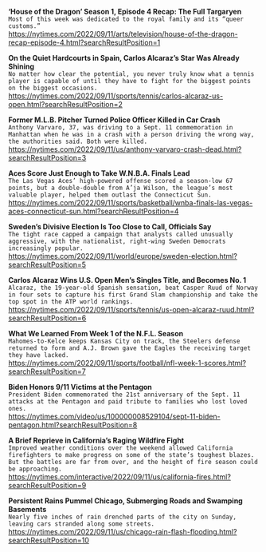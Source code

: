 **‘House of the Dragon’ Season 1, Episode 4 Recap: The Full Targaryen**\
`Most of this week was dedicated to the royal family and its “queer customs.”`\
https://nytimes.com/2022/09/11/arts/television/house-of-the-dragon-recap-episode-4.html?searchResultPosition=1

**On the Quiet Hardcourts in Spain, Carlos Alcaraz’s Star Was Already Shining**\
`No matter how clear the potential, you never truly know what a tennis player is capable of until they have to fight for the biggest points on the biggest occasions.`\
https://nytimes.com/2022/09/11/sports/tennis/carlos-alcaraz-us-open.html?searchResultPosition=2

**Former M.L.B. Pitcher Turned Police Officer Killed in Car Crash**\
`Anthony Varvaro, 37, was driving to a Sept. 11 commemoration in Manhattan when he was in a crash with a person driving the wrong way, the authorities said. Both were killed.`\
https://nytimes.com/2022/09/11/us/anthony-varvaro-crash-dead.html?searchResultPosition=3

**Aces Score Just Enough to Take W.N.B.A. Finals Lead**\
`The Las Vegas Aces’ high-powered offense scored a season-low 67 points, but a double-double from A’ja Wilson, the league’s most valuable player, helped them outlast the Connecticut Sun.`\
https://nytimes.com/2022/09/11/sports/basketball/wnba-finals-las-vegas-aces-connecticut-sun.html?searchResultPosition=4

**Sweden’s Divisive Election Is Too Close to Call, Officials Say**\
`The tight race capped a campaign that analysts called unusually aggressive, with the nationalist, right-wing Sweden Democrats increasingly popular.`\
https://nytimes.com/2022/09/11/world/europe/sweden-election.html?searchResultPosition=5

**Carlos Alcaraz Wins U.S. Open Men’s Singles Title, and Becomes No. 1**\
`Alcaraz, the 19-year-old Spanish sensation, beat Casper Ruud of Norway in four sets to capture his first Grand Slam championship and take the top spot in the ATP world rankings.`\
https://nytimes.com/2022/09/11/sports/tennis/us-open-alcaraz-ruud.html?searchResultPosition=6

**What We Learned From Week 1 of the N.F.L. Season**\
`Mahomes-to-Kelce keeps Kansas City on track, the Steelers defense returned to form and A.J. Brown gave the Eagles the receiving target they have lacked.`\
https://nytimes.com/2022/09/11/sports/football/nfl-week-1-scores.html?searchResultPosition=7

**Biden Honors 9/11 Victims at the Pentagon**\
`President Biden commemorated the 21st anniversary of the Sept. 11 attacks at the Pentagon and paid tribute to families who lost loved ones.`\
https://nytimes.com/video/us/100000008529104/sept-11-biden-pentagon.html?searchResultPosition=8

**A Brief Reprieve in California’s Raging Wildfire Fight**\
`Improved weather conditions over the weekend allowed California firefighters to make progress on some of the state’s toughest blazes. But the battles are far from over, and the height of fire season could be approaching.`\
https://nytimes.com/interactive/2022/09/11/us/california-fires.html?searchResultPosition=9

**Persistent Rains Pummel Chicago, Submerging Roads and Swamping Basements**\
`Nearly five inches of rain drenched parts of the city on Sunday, leaving cars stranded along some streets.`\
https://nytimes.com/2022/09/11/us/chicago-rain-flash-flooding.html?searchResultPosition=10


